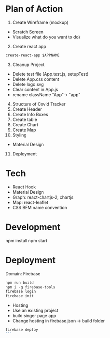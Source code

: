 # Plan of Action

1. Create Wireframe (mockup)

- Scratch Screen
- Visualize what do you want to do)

2. Create react app

```js
create-react-app $APPNAME
```

3. Cleanup Project

- Delete test file (App.test.js, setupTest)
- Delete App.css content
- Delete logo.svg
- Clear content in App.js
- rename className "App"-> "app"

4. Structure of Covid Tracker
5. Create Header
6. Create Info Boxes
7. Create table
8. Create Chart
9. Create Map
10. Styling

- Material Design

11. Deployment

# Tech

- React Hook
- Material Design
- Graph: react-chartjs-2, chartjs
- Map: react-leaflet
- CSS BEM name convention

# Development

npm install
npm start

# Deployment

Domain: Firebase

```js
npm run build
npm i -g firebase-tools
firebase login
firebase init
```

- Hosting
- Use an existing project
- build singer page app
- Change hosting in firebase.json -> build folder

````js
firebase deploy
```
````
